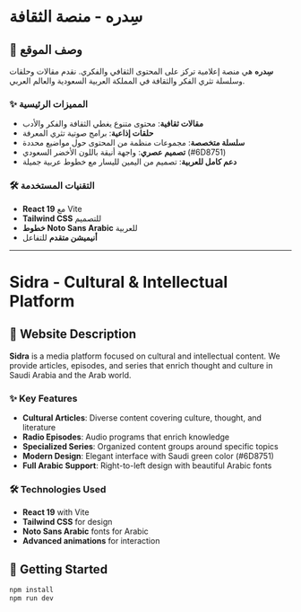 # سِدره - منصة الثقافة 

## 📖 وصف الموقع

**سِدره** هي منصة إعلامية  تركز على المحتوى الثقافي والفكري. نقدم مقالات وحلقات وسلسلة تثري الفكر والثقافة في المملكة العربية السعودية والعالم العربي.

### ✨ المميزات الرئيسية

- **مقالات ثقافية**: محتوى متنوع يغطي الثقافة والفكر والأدب
- **حلقات إذاعية**: برامج صوتية تثري المعرفة
- **سلسلة متخصصة**: مجموعات منظمة من المحتوى حول مواضيع محددة
- **تصميم عصري**: واجهة أنيقة باللون الأخضر السعودي (#6D8751)
- **دعم كامل للعربية**: تصميم من اليمين لليسار مع خطوط عربية جميلة

### 🛠️ التقنيات المستخدمة

- **React 19** مع Vite
- **Tailwind CSS** للتصميم
- **خطوط Noto Sans Arabic** للعربية
- **أنيميشن متقدم** للتفاعل

---

# Sidra -  Cultural & Intellectual Platform

## 📖 Website Description

**Sidra** is a  media platform focused on cultural and intellectual content. We provide articles, episodes, and series that enrich thought and culture in Saudi Arabia and the Arab world.

### ✨ Key Features

- **Cultural Articles**: Diverse content covering culture, thought, and literature
- **Radio Episodes**: Audio programs that enrich knowledge
- **Specialized Series**: Organized content groups around specific topics
- **Modern Design**: Elegant interface with Saudi green color (#6D8751)
- **Full Arabic Support**: Right-to-left design with beautiful Arabic fonts

### 🛠️ Technologies Used

- **React 19** with Vite
- **Tailwind CSS** for design
- **Noto Sans Arabic** fonts for Arabic
- **Advanced animations** for interaction

## 🚀 Getting Started

```bash
npm install
npm run dev
```


